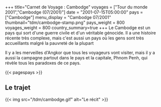 +++
title="Carnet de Voyage : Cambodge"
voyages = ["Tour du monde 2001","Cambodge (07/2001)"]
date = "2001-07-15T05:00:00"
pays = ["Cambodge"]
menu_display = "Cambodge 07/2001"
thumbnail="tdm/cambodge-stamp.png"
pays_weight = 800
voyages_weight = 800
country_summary=true
+++
Le Cambodge est un pays qui sort d'une guerre civile et d'un véritable génocide. Il a une histoire récente très complexe, mais c'est aussi un pays où les gens sont très accueillants malgré la pauvreté de la plupart 

Il y a les merveilles d'Angkor que tous les voyageurs vont visiter, mais il y a aussi la campagne partout dans le pays et la capitale, Phnom Penh, qui révèle tous les paradoxes de ce pays.

{{< pagespays >}}
## Le trajet
{{< img src="/tdm/cambodge.gif" alt="Le récit" >}}